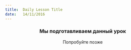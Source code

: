 ```yaml
---
title:  Daily Lesson Title
date:   14/11/2016
---
```


### <center>Мы подготавливаем данный урок</center> 

 <center>Попробуйте позже</center>